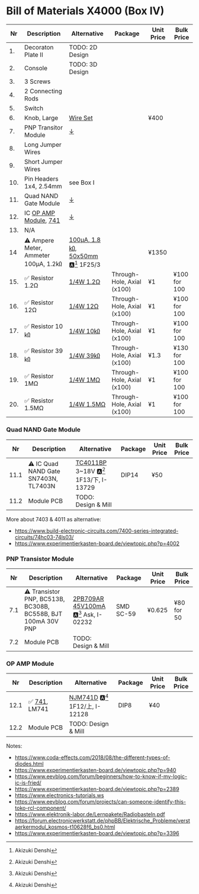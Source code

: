 # Bill of Materials X4000 (Box IV)

| Nr  | Description            | Alternative            | Package                | Unit Price             |  Bulk Price            |
| --- | ---------------------- | ---------------------- | ---------------------- | ---------------------- | ---------------------- |
| 1.  | Decoraton Plate II     | TODO: 2D Design | | | |
| 2.  | Console                | TODO: 3D Design | | | |
| 3.  | 3 Screws               | | | | |
| 4.  | 2 Connecting Rods      | | | | |
| 5.  | Switch                 | | | | |
| 6.  | Knob, Large            | [Wire Set](https://akizukidenshi.com/catalog/g/gP-05160/)| | ¥400 | |
| 7.  | PNP Transitor Module   | [↓](#pnp-transistor-module) | | | |
| 8.  | Long Jumper Wires      | | | | |
| 9.  | Short Jumper Wires     | | | | |
| 10.  | Pin Headers 1x4, 2.54mm  | see Box I | | |  |
| 11.  | Quad NAND Gate Module | [↓](#quad-nand-gate-module) | | |  |
| 12.  | IC [OP AMP Module](https://www.rigert.com/ee-wiki/index.php?title=KOSMOS_Operationsverstärker-Modul), [741](https://www.rigert.com/ee-wiki/index.php?title=741) | [↓](#op-amp-module) | | | | |
| 13.  | N/A     | | | | |
| 14  | ⚠️ Ampere Meter, Ammeter 100µA, 1.2㏀ | [100µA, 1.8㏀, 50x50mm](https://akizukidenshi.com/catalog/g/gM-00139/) 🅰️[^1] 1F25/3 | | ¥1350 |  |
| 15. | ✅ Resistor 1.2Ω        | [1/4W 1.2Ω](https://akizukidenshi.com/catalog/g/gR-25122/)  | Through-Hole, Axial (x100) | ¥1 | ¥100 for 100 |
| 16. | ✅ Resistor 12Ω         | [1/4W 12Ω](https://akizukidenshi.com/catalog/g/gR-14271/)   | Through-Hole, Axial (x100) | ¥1 | ¥100 for 100 |
| 17. | ✅ Resistor 10㏀          | [1/4W 10㏀](https://akizukidenshi.com/catalog/g/gR-25103/)  | Through-Hole, Axial (x100) | ¥1 | ¥100 for 100 |
| 18. | ✅ Resistor 39㏀          | [1/4W 39㏀](https://akizukidenshi.com/catalog/g/gR-25393/)  | Through-Hole, Axial (x100) | ¥1.3 | ¥130 for 100|
| 19. | ✅ Resistor 1MΩ          | [1/4W 1MΩ](https://akizukidenshi.com/catalog/g/gR-25105/)   | Through-Hole, Axial (x100) | ¥1 | ¥100 for 100 |
| 20. | ✅ Resistor 1.5MΩ        | [1/4W 1.5MΩ](https://akizukidenshi.com/catalog/g/gR-14291/) | Through-Hole, Axial (x100) | ¥1 | ¥100 for 100 |

### Quad NAND Gate Module
| Nr  | Description            | Alternative            | Package                | Unit Price             |  Bulk Price            |
| --- | ---------------------- | ---------------------- | ---------------------- | ---------------------- | ---------------------- |
| 11.1 | ⚠️ IC Quad NAND Gate SN7403N, TL7403N | [TC4011BP](https://akizukidenshi.com/catalog/g/gI-13729/) 3~18V 🅰️[^1] 1F13/下, I-13729| DIP14 |¥50 | |
| 11.2  | Module PCB | TODO: Design & Mill | | | | |

More about 7403 & 4011 as alternative:
- https://www.build-electronic-circuits.com/7400-series-integrated-circuits/74hc03-74ls03/
- https://www.experimentierkasten-board.de/viewtopic.php?p=4002


### PNP Transistor Module
| Nr  | Description            | Alternative            | Package                | Unit Price             |  Bulk Price            |
| --- | ---------------------- | ---------------------- | ---------------------- | ---------------------- | ---------------------- |
| 7.1 | ⚠️ Transistor PNP, BC513B, BC308B, BC558B, BJT 100mA 30V PNP | [2PB709AR 45V100mA](https://akizukidenshi.com/catalog/g/gI-02232/) 🅰️[^1] Ask, I-02232| SMD SC-59 | ¥0.625 | ¥80 for 50
| 7.2  | Module PCB | TODO: Design & Mill | | | | |



### OP AMP Module
| Nr  | Description            | Alternative            | Package                | Unit Price             |  Bulk Price            |
| --- | ---------------------- | ---------------------- | ---------------------- | ---------------------- | ---------------------- |
| 12.1  | ✅ [741](https://www.rigert.com/ee-wiki/index.php?title=741), LM741 | [NJM741D](https://akizukidenshi.com/catalog/g/gI-12128/) 🅰️[^1] 1F12/上, I-12128 | DIP8 |  ¥40 | |
| 12.2  | Module PCB | TODO: Design & Mill | | | | |


[^1]: Akizuki Denshi
[^2]: Digikey
[^3]: Sengoku


Notes:
- https://www.coda-effects.com/2018/08/the-different-types-of-diodes.html
- https://www.experimentierkasten-board.de/viewtopic.php?p=940
- https://www.eevblog.com/forum/beginners/how-to-know-if-my-logic-ic-is-fried/
- https://www.experimentierkasten-board.de/viewtopic.php?p=2389
- https://www.electronics-tutorials.ws
- https://www.eevblog.com/forum/projects/can-someone-identify-this-toko-rcl-component/
- https://www.elektronik-labor.de/Lernpakete/Radiobasteln.pdf
- https://forum.electronicwerkstatt.de/phpBB/Elektrische_Probleme/verstaerkermodul_kosmos-t10628f6_bs0.html
- https://www.experimentierkasten-board.de/viewtopic.php?p=3396
